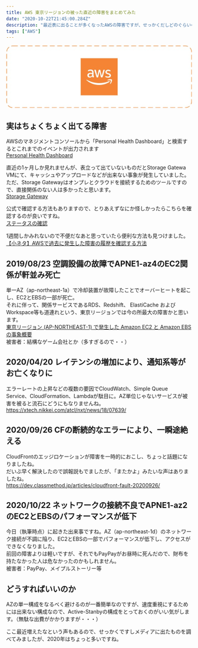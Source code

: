 ```yaml
---
title: AWS 東京リージョンの被った直近の障害をまとめてみた
date: "2020-10-22T21:45:00.284Z"
description: "最近表に出ることが多くなったAWSの障害ですが、せっかくだしどのぐらいの頻度なのかなと調べてみました。"
tags: ["AWS"]
---
```

![AWSicon](AWSicon.jpg)

## 実はちょくちょく出てる障害  
AWSのマネジメントコンソールから「Personal Health Dashboard」と検索するとこれまでのイベントが出力されます  
[Personal Health Dashboard](https://aws.amazon.com/jp/premiumsupport/technology/personal-health-dashboard/)  
  
直近の1ヶ月しか見れませんが、表立って出ていないものだとStorage Gatewa VMにて、キャッシュやアップロードなどが出来ない事象が発生していました。  
ただ、Storage Gatewayはオンプレとクラウドを接続するためのツールですので、直接関係のない人は多かったと思います。  
[Storage Gateway](https://aws.amazon.com/jp/storagegateway/?whats-new-cards.sort-by=item.additionalFields.postDateTime&whats-new-cards.sort-order=desc)  

公式で確認する方法もありますので、とりあえずなにか怪しかったらこちらを確認するのが良いですね。  
[ステータスの確認](https://status.aws.amazon.com/)  
  
1週間しかみれないので不便だなあと思っていたら便利な方法も見つけました。  
[【小ネタ】AWSで過去に発生した障害の履歴を確認する方法](https://dev.classmethod.jp/articles/service-health-status-history/)  
  
## 2019/08/23 空調設備の故障でAPNE1-az4のEC2関係が軒並み死亡  
単一AZ（ap-northeast-1a）で冷却装置が故障したことでオーバーヒートを起こし、EC2とEBSの一部が死亡。  
それに伴って、関係サービスであるRDS、Redshift、 ElastiCache および Workspace等も道連れという、東京リージョンでは今の所最大の障害かと思います。  
[東京リージョン (AP-NORTHEAST-1) で発生した Amazon EC2 と Amazon EBS の事象概要](https://aws.amazon.com/jp/message/56489/)  
被害者：結構なゲーム会社とか（多すぎるので・・）  
  
## 2020/04/20 レイテンシの増加により、通知系等がお亡くなりに  
エラーレートの上昇などの複数の要因でCloudWatch、Simple Queue Service、CloudFormation、Lambdaが駄目に。AZ単位じゃないサービスが被害を被ると流石にどうにもなりませんね。
https://xtech.nikkei.com/atcl/nxt/news/18/07639/

## 2020/09/26 CFの断続的なエラーにより、一瞬途絶える
CloudFrontのエッジロケーションが障害を一時的におこし、ちょっと話題になりましたね。  
だいぶ早く解決したので誤報説もでましたが、「またかよ」みたいな声はありましたね。  
https://dev.classmethod.jp/articles/cloudfront-fault-20200926/  
  
## 2020/10/22 ネットワークの接続不良でAPNE1-az2のEC2とEBSのパフォーマンスが低下  
今日（執筆時点）に起きた出来事ですね。AZ（ap-northeast-1d）のネットワーク接続が不調に陥り、EC2とEBSの一部でパフォーマンスが低下し、アクセスができなくなりました。  
前回の障害よりは軽いですが、それでもPayPayがお昼時に死んだので、財布を持たなかった人は危なかったのかもしれません。  
被害者：PayPay、メイプルストーリー等  
  
## どうすればいいのか  
AZの単一構成をなるべく避けるのが一番簡単なのですが、速度重視にするためには出来ない構成なので、Active-Stanbyの構成をとっておくのがいい気がします。（無駄な出費がかかりますが・・・）  
  
ここ最近増えたなという声もあるので、せっかくですしメディアに出たものを調べてみましたが、2020年はちょっと多いですね。  